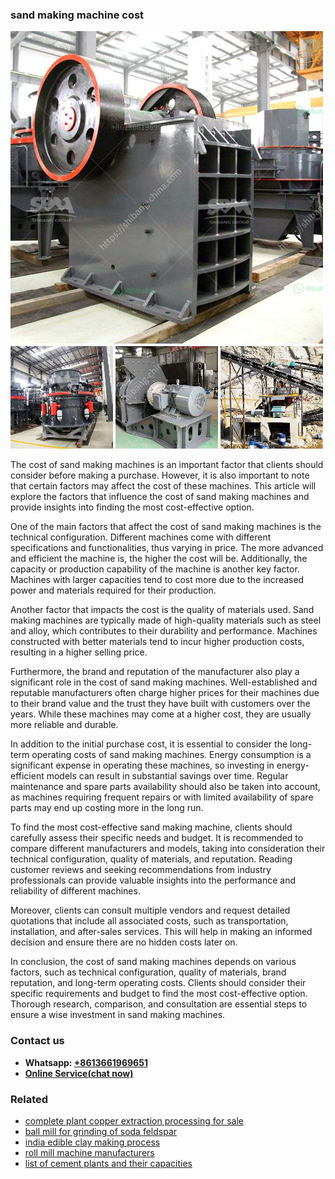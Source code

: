 <h3>sand making machine cost</h3><img src='1706773619.jpg' alt=''><p>The cost of sand making machines is an important factor that clients should consider before making a purchase. However, it is also important to note that certain factors may affect the cost of these machines. This article will explore the factors that influence the cost of sand making machines and provide insights into finding the most cost-effective option.</p><p>One of the main factors that affect the cost of sand making machines is the technical configuration. Different machines come with different specifications and functionalities, thus varying in price. The more advanced and efficient the machine is, the higher the cost will be. Additionally, the capacity or production capability of the machine is another key factor. Machines with larger capacities tend to cost more due to the increased power and materials required for their production.</p><p>Another factor that impacts the cost is the quality of materials used. Sand making machines are typically made of high-quality materials such as steel and alloy, which contributes to their durability and performance. Machines constructed with better materials tend to incur higher production costs, resulting in a higher selling price.</p><p>Furthermore, the brand and reputation of the manufacturer also play a significant role in the cost of sand making machines. Well-established and reputable manufacturers often charge higher prices for their machines due to their brand value and the trust they have built with customers over the years. While these machines may come at a higher cost, they are usually more reliable and durable.</p><p>In addition to the initial purchase cost, it is essential to consider the long-term operating costs of sand making machines. Energy consumption is a significant expense in operating these machines, so investing in energy-efficient models can result in substantial savings over time. Regular maintenance and spare parts availability should also be taken into account, as machines requiring frequent repairs or with limited availability of spare parts may end up costing more in the long run.</p><p>To find the most cost-effective sand making machine, clients should carefully assess their specific needs and budget. It is recommended to compare different manufacturers and models, taking into consideration their technical configuration, quality of materials, and reputation. Reading customer reviews and seeking recommendations from industry professionals can provide valuable insights into the performance and reliability of different machines.</p><p>Moreover, clients can consult multiple vendors and request detailed quotations that include all associated costs, such as transportation, installation, and after-sales services. This will help in making an informed decision and ensure there are no hidden costs later on.</p><p>In conclusion, the cost of sand making machines depends on various factors, such as technical configuration, quality of materials, brand reputation, and long-term operating costs. Clients should consider their specific requirements and budget to find the most cost-effective option. Thorough research, comparison, and consultation are essential steps to ensure a wise investment in sand making machines.</p><h3>Contact us</h3><ul><li><strong>Whatsapp:&nbsp;<a href="https://wa.me/8613661969651">+8613661969651</a></strong></li><li><a href="https://swt.shibang-china.com/?git&amp;zhl&amp;sand making machine cost"><strong>Online Service(chat now)</strong></a></li></ul><h3>Related</h3><ul><li><a href='complete plant copper extraction processing for sale.md'>complete plant copper extraction processing for sale</a></li><li><a href='ball mill for grinding of soda feldspar.md'>ball mill for grinding of soda feldspar</a></li><li><a href='india edible clay making process.md'>india edible clay making process</a></li><li><a href='roll mill machine manufacturers.md'>roll mill machine manufacturers</a></li><li><a href='list of cement plants and their capacities.md'>list of cement plants and their capacities</a></li></ul>